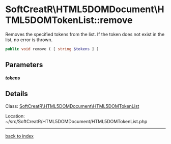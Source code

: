 # SoftCreatR\HTML5DOMDocument\HTML5DOMTokenList::remove

Removes the specified tokens from the list. If the token does not exist in the list, no error is thrown.

```php
public void remove ( [ string $tokens ] )
```

## Parameters

##### tokens

## Details

Class: [SoftCreatR\HTML5DOMDocument\HTML5DOMTokenList](softcreatr.html5domdocument.html5domtokenlist.class.md)

Location: ~/src/SoftCreatR/HTML5DOMDocument/HTML5DOMTokenList.php

---

[back to index](index.md)

